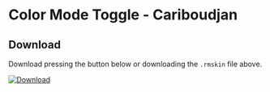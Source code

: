 # Color Mode Toggle - Cariboudjan

## Download
Download pressing the button below or downloading the `.rmskin` file above.

[![Download](https://img.shields.io/static/v1?label=Download&message=Community+App&color=50AE5C&style=for-the-badge)](https://github.com/Droptop-Four/Droptop-Community-Apps/blob/main/Apps/Color_Mode_Toggle-Cariboudjan/Color%20Mode%20Toggle%20-%20Cariboudjan%20(Droptop%20App).rmskin)
